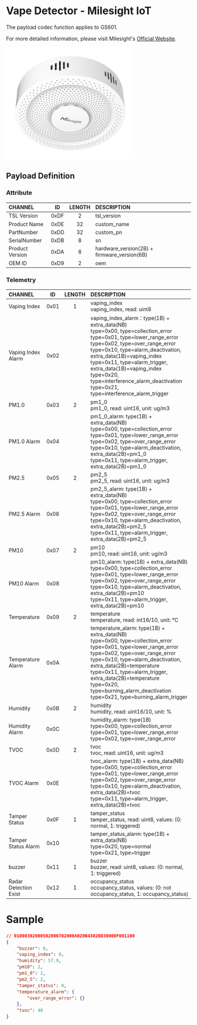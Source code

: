 # Vape Detector - Milesight IoT

The payload codec function applies to GS601.

For more detailed information, please visit Milesight's [Official Website](https://www.milesight.com).

![GS601](GS601.png)

## Payload Definition

### Attribute

| CHANNEL         |  ID  | LENGTH | DESCRIPTION                                 |
| :-------------- | :--: | :----: | :------------------------------------------ |
| TSL Version     | 0xDF |   2    | tsl_version                                 |
| Product Name    | 0xDE |   32   | custom_name                                 |
| PartNumber      | 0xDD |   32   | custom_pn                                   |
| SerialNumber    | 0xDB |   8    | sn                                          |
| Product Version | 0xDA |   8    | hardware_version(2B) + firmware_version(6B) |
| OEM ID          | 0xD9 |   2    | oem                                         |

### Telemetry

| CHANNEL               |  ID  | LENGTH | DESCRIPTION                                                                                                                                                                                                                                                                                                                                                                                                |
| :-------------------- | :--: | :----: | :--------------------------------------------------------------------------------------------------------------------------------------------------------------------------------------------------------------------------------------------------------------------------------------------------------------------------------------------------------------------------------------------------------- |
| Vaping Index          | 0x01 |   1    | vaping_index<br />vaping_index, read: uint8                                                                                                                                                                                                                                                                                                                                                                |
| Vaping Index Alarm    | 0x02 |        | vaping_index_alarm：type(1B) + extra_data(NB)<br />type=0x00, type=collection_error<br />type=0x01, type=lower_range_error<br />type=0x02, type=over_range_error<br />type=0x10, type=alarm_deactivation, extra_data(1B)=vaping_index<br />type=0x11, type=alarm_trigger, extra_data(1B)=vaping_index<br />type=0x20, type=interference_alarm_deactivation<br />type=0x21, type=interference_alarm_trigger |
| PM1.0                 | 0x03 |   2    | pm1_0<br />pm1_0, read: uint16, unit: ug/m3                                                                                                                                                                                                                                                                                                                                                                |
| PM1.0 Alarm           | 0x04 |        | pm1_0_alarm: type(1B) + extra_data(NB)<br />type=0x00, type=collection_error<br />type=0x01, type=lower_range_error<br />type=0x02, type=over_range_error<br />type=0x10, type=alarm_deactivation, extra_data(2B)=pm1_0<br />type=0x11, type=alarm_trigger, extra_data(2B)=pm1_0                                                                                                                           |
| PM2.5                 | 0x05 |   2    | pm2_5<br />pm2_5, read: uint16, unit: ug/m3                                                                                                                                                                                                                                                                                                                                                                |
| PM2.5 Alarm           | 0x06 |        | pm2_5_alarm: type(1B) + extra_data(NB)<br />type=0x00, type=collection_error<br />type=0x01, type=lower_range_error<br />type=0x02, type=over_range_error<br />type=0x10, type=alarm_deactivation, extra_data(2B)=pm2_5<br />type=0x11, type=alarm_trigger, extra_data(2B)=pm2_5                                                                                                                           |
| PM10                  | 0x07 |   2    | pm10<br />pm10, read: uint16, unit: ug/m3                                                                                                                                                                                                                                                                                                                                                                  |
| PM10 Alarm            | 0x08 |        | pm10_alarm: type(1B) + extra_data(NB)<br />type=0x00, type=collection_error<br />type=0x01, type=lower_range_error<br />type=0x02, type=over_range_error<br />type=0x10, type=alarm_deactivation, extra_data(2B)=pm10<br />type=0x11, type=alarm_trigger, extra_data(2B)=pm10                                                                                                                              |
| Temperature           | 0x09 |   2    | temperature<br />temperature, read: int16/10, unit: ℃                                                                                                                                                                                                                                                                                                                                                      |
| Temperature Alarm     | 0x0A |        | temperature_alarm: type(1B) + extra_data(NB)<br />type=0x00, type=collection_error<br />type=0x01, type=lower_range_error<br />type=0x02, type=over_range_error<br />type=0x10, type=alarm_deactivation, extra_data(2B)=temperature<br />type=0x11, type=alarm_trigger, extra_data(2B)=temperature<br />type=0x20, type=burning_alarm_deactivation<br />type=0x21, type=burning_alarm_trigger              |
| Humidity              | 0x0B |   2    | humidity<br />humidity, read: uint16/10, unit: %                                                                                                                                                                                                                                                                                                                                                           |
| Humidity Alarm        | 0x0C |        | humidity_alarm: type(1B)<br />type=0x00, type=collection_error<br />type=0x01, type=lower_range_error<br />type=0x02, type=over_range_error                                                                                                                                                                                                                                                                |
| TVOC                  | 0x0D |   2    | tvoc<br />tvoc, read: uint16, unit: ug/m3                                                                                                                                                                                                                                                                                                                                                                  |
| TVOC Alarm            | 0x0E |        | tvoc_alarm: type(1B) + extra_data(NB)<br />type=0x00, type=collection_error<br />type=0x01, type=lower_range_error<br />type=0x02, type=over_range_error<br />type=0x10, type=alarm_deactivation, extra_data(2B)=tvoc<br />type=0x11, type=alarm_trigger, extra_data(2B)=tvoc                                                                                                                              |
| Tamper Status         | 0x0F |   1    | tamper_status<br />tamper_status, read: uint8, values: (0: normal, 1: triggered)                                                                                                                                                                                                                                                                                                                           |
| Tamper Status Alarm   | 0x10 |        | tamper_status_alarm: type(1B) + extra_data(NB)<br />type=0x20, type=normal<br />type=0x21, type=trigger                                                                                                                                                                                                                                                                                                    |
| buzzer                | 0x11 |   1    | buzzer<br />buzzer, read: uint8, values: (0: normal, 1: triggered)                                                                                                                                                                                                                                                                                                                                         |
| Radar Detection Exist | 0x12 |   1    | occupancy_status<br />occupancy_status, values: (0: not occupancy_status, 1: occupancy_status)                                                                                                                                                                                                                                                                                                             |

# Sample

```json
// 01000302000502000702000A020B43020D30000F001100
{
    "buzzer": 0,
    "vaping_index": 0,
    "humidity": 57.9,
    "pm10": 2,
    "pm1_0": 2,
    "pm2_5": 2,
    "tamper_status": 0,
    "temperature_alarm": {
        "over_range_error": {}
    },
    "tvoc": 48
}
```
